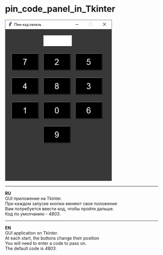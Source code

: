 # pin_code_panel_in_Tkinter
![alt text](screenshots/scrn.jpg "Скриншот")<br>

<hr>

<b>RU</b><br>
 GUI приложение на Tkinter.<br>
 При каждом запуске кнопки меняют свое положение<br>
 Вам потребуется ввести код, чтобы пройти дальше.<br>
 Код по умолчанию - <i>4803</i>.<br>
 <hr>
 
 <b>EN</b><br>
 GUI application on Tkinter.<br>
 At each start, the buttons change their position<br>
 You will need to enter a code to pass on.<br>
 The default code is <i>4803</i>.<br>
 <br>
 
